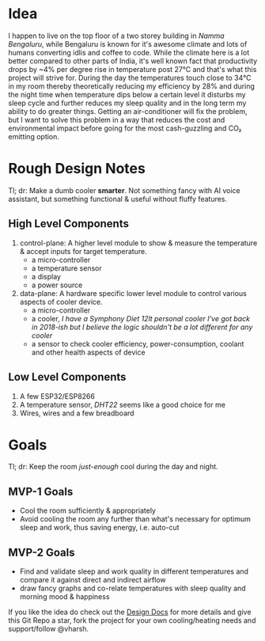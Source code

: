 # Idea

I happen to live on the top floor of a two storey building in _Namma Bengaluru_, while Bengaluru is known for it's awesome climate and lots of humans converting idlis and coffee to code. While the climate here is a lot better compared to other parts of India, it's well known fact that productivity drops by ~4% per degree rise in temperature post 27℃  and that's what this project will strive for. During the day the temperatures touch close to 34℃ in my room thereby theoretically reducing my efficiency by 28% and during the night time when temperature dips below a certain level it disturbs my sleep cycle and further reduces my sleep quality and in the long term my ability to do greater things. Getting an air-conditioner will fix the problem, but I want to solve this problem in a way that reduces the cost and environmental impact before going for the most cash-guzzling and CO₂ emitting option.


# Rough Design Notes

Tl; dr: Make a dumb cooler **smarter**. Not something fancy with AI voice assistant, but something functional & useful without fluffy features.

## High Level Components

1. control-plane: A higher level module to show & measure the temperature & accept inputs for target temperature.
    - a micro-controller
    - a temperature sensor
    - a display
    - a power source
2. data-plane: A hardware specific lower level module to control various aspects of cooler device.
    - a micro-controller
    - a cooler, _I have a Symphony Diet 12lt personal cooler I've got back in 2018-ish but I believe the logic shouldn't be a lot different for any cooler_
    - a sensor to check cooler efficiency, power-consumption, coolant and other health aspects of device

## Low Level Components

1. A few ESP32/ESP8266
2. A temperature sensor, _DHT22_ seems like a good choice for me
3. Wires, wires and a few breadboard


# Goals

Tl; dr: Keep the room _just-enough_ cool during the day and night.

## MVP-1 Goals

- Cool the room sufficiently & appropriately
- Avoid cooling the room any further than what's necessary for optimum sleep and work, thus saving energy, i.e. auto-cut

## MVP-2 Goals

- Find and validate sleep and work quality in different temperatures and compare it against direct and indirect airflow
- draw fancy graphs and co-relate temperatures with sleep quality and morning mood & happiness


If you like the idea do check out the [Design Docs](./DESIGN-DOC.md) for more details and give this Git Repo a star, fork the project for your own cooling/heating needs and support/follow @vharsh.
